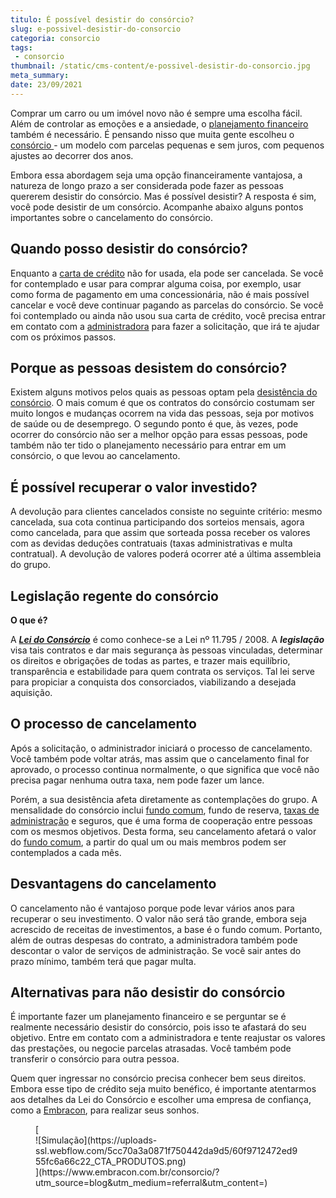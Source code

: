 ```yaml
---
titulo: É possível desistir do consórcio?
slug: e-possivel-desistir-do-consorcio
categoria: consorcio
tags:
 - consorcio
thumbnail: /static/cms-content/e-possivel-desistir-do-consorcio.jpg
meta_summary: 
date: 23/09/2021
---
```

Comprar um carro ou um imóvel novo não é sempre uma escolha fácil. Além de controlar as emoções e a ansiedade, o [planejamento financeiro](https://www.embracon.com.br/blog/planejamento-financeiro-para-iniciantes-os-primeiros-passos) também é necessário. É pensando nisso que muita gente escolheu o [consórcio ](https://www.embracon.com.br/consorcio)- um modelo com parcelas pequenas e sem juros, com pequenos ajustes ao decorrer dos anos.

Embora essa abordagem seja uma opção financeiramente vantajosa, a natureza de longo prazo a ser considerada pode fazer as pessoas quererem desistir do consórcio. Mas é possível desistir? A resposta é sim, você pode desistir de um consórcio. Acompanhe abaixo alguns pontos importantes sobre o cancelamento do consórcio.

Quando posso desistir do consórcio? 
------------------------------------

Enquanto a [carta de crédito](https://www.embracon.com.br/blog/tudo-o-que-voce-precisa-saber-sobre-a-carta-de-credito-de-consorcios) não for usada, ela pode ser cancelada. Se você for contemplado e usar para comprar alguma coisa, por exemplo, usar como forma de pagamento em uma concessionária, não é mais possível cancelar e você deve continuar pagando as parcelas do consórcio. Se você foi contemplado ou ainda não usou sua carta de crédito, você precisa entrar em contato com a [administradora](https://www.embracon.com.br/blog/como-escolher-uma-administradora-de-consorcio) para fazer a solicitação, que irá te ajudar com os próximos passos.

Porque as pessoas desistem do consórcio? 
-----------------------------------------

Existem alguns motivos pelos quais as pessoas optam pela [desistência do consórcio](https://www.embracon.com.br/blog/posso-desistir-do-consorcio). O mais comum é que os contratos do consórcio costumam ser muito longos e mudanças ocorrem na vida das pessoas, seja por motivos de saúde ou de desemprego. O segundo ponto é que, às vezes, pode ocorrer do consórcio não ser a melhor opção para essas pessoas, pode também não ter tido o planejamento necessário para entrar em um consórcio, o que levou ao cancelamento.

É possível recuperar o valor investido? 
----------------------------------------

A devolução para clientes cancelados consiste no seguinte critério: mesmo cancelada, sua cota continua participando dos sorteios mensais, agora como cancelada, para que assim que sorteada possa receber os valores com as devidas deduções contratuais (taxas administrativas e multa contratual). A devolução de valores poderá ocorrer até a última assembleia do grupo.

Legislação regente do consórcio 
--------------------------------

**O que é?**

A [***Lei do Consórcio***](https://www.embracon.com.br/blog/o-que-e-a-lei-do-consorcio-e-qual-a-sua-importancia) é como conhece-se a Lei nº 11.795 / 2008. A ***legislação*** visa tais contratos e dar mais segurança às pessoas vinculadas, determinar os direitos e obrigações de todas as partes, e trazer mais equilíbrio, transparência e estabilidade para quem contrata os serviços. Tal lei serve para propiciar a conquista dos consorciados, viabilizando a desejada aquisição.

O processo de cancelamento 
---------------------------

Após a solicitação, o administrador iniciará o processo de cancelamento. Você também pode voltar atrás, mas assim que o cancelamento final for aprovado, o processo continua normalmente, o que significa que você não precisa pagar nenhuma outra taxa, nem pode fazer um lance.

Porém, a sua desistência afeta diretamente as contemplações do grupo. A mensalidade do consórcio inclui [fundo comum](https://www.embracon.com.br/conhecaoconsorcio/o-que-e-o-fundo-de-aquisicao-ou-fundo-comum-do-consorcio), fundo de reserva, [taxas de administração](https://www.embracon.com.br/conhecaoconsorcio/o-que-e-taxa-de-administracao) e seguros, que é uma forma de cooperação entre pessoas com os mesmos objetivos. Desta forma, seu cancelamento afetará o valor do [fundo comum](https://www.embracon.com.br/conhecaoconsorcio/o-que-e-o-fundo-de-aquisicao-ou-fundo-comum-do-consorcio), a partir do qual um ou mais membros podem ser contemplados a cada mês.

Desvantagens do cancelamento 
-----------------------------

O cancelamento não é vantajoso porque pode levar vários anos para recuperar o seu investimento. O valor não será tão grande, embora seja acrescido de receitas de investimentos, a base é o fundo comum. Portanto, além de outras despesas do contrato, a administradora também pode descontar o valor de serviços de administração. Se você sair antes do prazo mínimo, também terá que pagar multa.

Alternativas para não desistir do consórcio 
--------------------------------------------

É importante fazer um planejamento financeiro e se perguntar se é realmente necessário desistir do consórcio, pois isso te afastará do seu objetivo. Entre em contato com a administradora e tente reajustar os valores das prestações, ou negocie parcelas atrasadas. Você também pode transferir o consórcio para outra pessoa.

Quem quer ingressar no consórcio precisa conhecer bem seus direitos. Embora esse tipo de crédito seja muito benéfico, é importante atentarmos aos detalhes da Lei do Consórcio e escolher uma empresa de confiança, como a [Embracon](https://www.embracon.com.br/a-embracon), para realizar seus sonhos.

<figure class="w-richtext-figure-type-image w-richtext-align-center">[<div>![Simulação](https://uploads-ssl.webflow.com/5cc70a3a0871f750442da9d5/60f9712472ed955fc6a66c22_CTA_PRODUTOS.png)</div>](https://www.embracon.com.br/consorcio/?utm_source=blog&utm_medium=referral&utm_content=)</figure>
